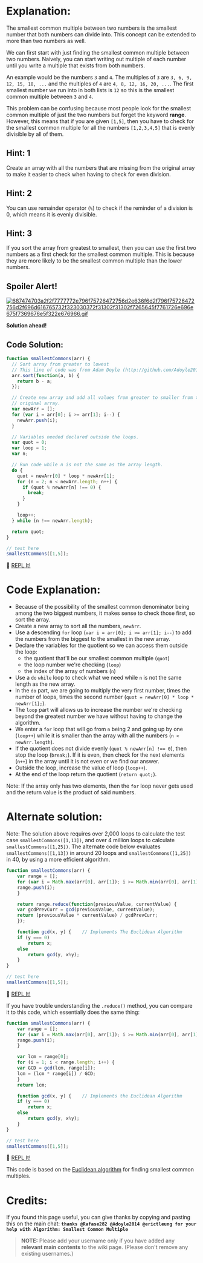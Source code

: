 # Explanation:
The smallest common multiple between two numbers is the smallest number that
both numbers can divide into. This concept can be extended to more than two
numbers as well.

We can first start with just finding the smallest common multiple between two
numbers. Naively, you can start writing out multiple of each number until you
write a multiple that exists from both numbers.

An example would be the numbers `3` and `4`. The multiples of `3` are `3, 6, 9,
12, 15, 18, ...` and the multiples of `4` are `4, 8, 12, 16, 20, ...`.  The
first smallest number we run into in both lists is `12` so this is the smallest
common multiple between `3` and `4`.

This problem can be confusing because most people look for the smallest common
multiple of just the two numbers but forget the keyword **range**. However, this
means that if you are given `[1,5]`, then you have to check for the smallest
common multiple for all the numbers `[1,2,3,4,5]` that is evenly divisible by
all of them.

## Hint: 1
Create an array with all the numbers that are missing from the original array to
make it easier to check when having to check for even division.

## Hint: 2
You can use remainder operator (`%`) to check if the reminder of a division is
0, which means it is evenly divisible.

## Hint: 3
If you sort the array from greatest to smallest, then you can use the first
two numbers as a first check for the smallest common multiple. This is because
they are more likely to be the smallest common multiple than the lower numbers.

## Spoiler Alert!
[![687474703a2f2f7777772e796f75726472756d2e636f6d2f796f75726472756d2f696d616765732f323030372f31302f31302f7265645f7761726e696e675f7369676e5f322e676966.gif](https://files.gitter.im/FreeCodeCamp/Wiki/nlOm/thumb/687474703a2f2f7777772e796f75726472756d2e636f6d2f796f75726472756d2f696d616765732f323030372f31302f31302f7265645f7761726e696e675f7369676e5f322e676966.gif)](https://files.gitter.im/FreeCodeCamp/Wiki/nlOm/687474703a2f2f7777772e796f75726472756d2e636f6d2f796f75726472756d2f696d616765732f323030372f31302f31302f7265645f7761726e696e675f7369676e5f322e676966.gif)

**Solution ahead!**

## Code Solution:

```js
function smallestCommons(arr) {
  // Sort array from greater to lowest
  // This line of code was from Adam Doyle (http://github.com/Adoyle2014)
  arr.sort(function(a, b) {
    return b - a;
  });

  // Create new array and add all values from greater to smaller from the
  // original array.
  var newArr = [];
  for (var i = arr[0]; i >= arr[1]; i--) {
    newArr.push(i);
  }

  // Variables needed declared outside the loops.
  var quot = 0;
  var loop = 1;
  var n;

  // Run code while n is not the same as the array length.
  do {
    quot = newArr[0] * loop * newArr[1];
    for (n = 2; n < newArr.length; n++) {
      if (quot % newArr[n] !== 0) {
        break;
      }
    }

    loop++;
  } while (n !== newArr.length);

  return quot;
}

// test here
smallestCommons([1,5]);
```
:rocket: [REPL It!](https://repl.it/CLn2/0)

# Code Explanation:
- Because of the possibility of the smallest common denominator being among the two
  biggest numbers, it makes sense to check those first, so sort the array.
- Create a new array to sort all the numbers, `newArr`.
- Use a descending `for` loop (`var i = arr[0]; i >= arr[1]; i--`) to add the
  numbers from the biggest to the smallest in the new array.
- Declare the variables for the quotient so we can access them outside the loop:
    - the quotient that'll be our smallest common multiple (`quot`)
    - the loop number we're checking (`loop`)
    - the index of the array of numbers (`n`)
- Use a `do` `while` loop to check what we need while `n` is not the same length
  as the new array.
- In the `do` part, we are going to multiply the very first number, times the
  number of loops, times the second number (`quot = newArr[0] * loop *
  newArr[1];`).
- The `loop` part will allows us to increase the number we're checking beyond
  the greatest number we have without having to change the algorithm.
- We enter a `for` loop that will go from `n` being 2 and going up by one
  (`loop++`) while it is smaller than the array with all the numbers (`n <
  newArr.length`).
- If the quotient does not divide evenly (`quot % newArr[n] !== 0`), then stop
  the loop (`break;`). If it is even, then check for the next elements (`n++`)
  in the array until it is not even or we find our answer.
- Outside the loop, increase the value of loop (`loop++`).
- At the end of the loop return the quotient (`return quot;`).

Note: If the array only has two elements, then the `for` loop never gets used
and the return value is the product of said numbers.

# Alternate solution:

Note: The solution above requires over 2,000 loops to calculate the test case
`smallestCommons([1,13])`, and over 4 million loops to calculate
`smallestCommons([1,25])`. The alternate code below evaluates
`smallestCommons([1,13])` in around 20 loops and `smallestCommons([1,25])` in
40, by using a more efficient algorithm.

```js
function smallestCommons(arr) {
    var range = [];
    for (var i = Math.max(arr[0], arr[1]); i >= Math.min(arr[0], arr[1]); i--) {
	range.push(i);
    }

    return range.reduce(function(previousValue, currentValue) {
	var gcdPrevCurr = gcd(previousValue, currentValue);
	return (previousValue * currentValue) / gcdPrevCurr;
    });

    function gcd(x, y) {	// Implements The Euclidean Algorithm
	if (y === 0)
	    return x;
	else
	    return gcd(y, x%y);
    }
}

// test here
smallestCommons([1,5]);
```
:rocket: [REPL It!](https://repl.it/CLn3/0)

If you have trouble understanding the `.reduce()` method, you can compare it to
this code, which essentially does the same thing:

```js
function smallestCommons(arr) {
    var range = [];
    for (var i = Math.max(arr[0], arr[1]); i >= Math.min(arr[0], arr[1]); i--) {
	range.push(i);
    }

    var lcm = range[0];
    for (i = 1; i < range.length; i++) {
	var GCD = gcd(lcm, range[i]);
	lcm = (lcm * range[i]) / GCD;
    }
    return lcm;

    function gcd(x, y) {	// Implements the Euclidean Algorithm
	if (y === 0)
	    return x;
	else
	    return gcd(y, x%y);
    }
}

// test here
smallestCommons([1,5]);
```
:rocket: [REPL It!](https://repl.it/CLn4/0)

This code is based on the [Euclidean
algorithm](https://en.wikipedia.org/wiki/Euclidean_algorithm) for finding
smallest common multiples.

# Credits:
If you found this page useful, you can give thanks by copying and pasting this
on the main chat:  **`thanks @Rafase282 @Adoyle2014 @erictleung for your help
with Algorithm: Smallest Common Multiple`**

> **NOTE:** Please add your username only if you have added any **relevant main
> contents** to the wiki page. (Please don't remove any existing usernames.)
